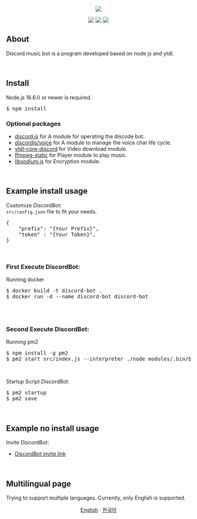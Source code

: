 <div align="center">
    <p><a><img src="https://user-images.githubusercontent.com/33018600/147638305-42ccd66a-e505-4eb2-bc4c-54d90f0bf929.png"></a></p>
    <p>
        <a><img src="https://komarev.com/ghpvc/?username=reasley-com"></a>
        <a><img src="https://img.shields.io/badge/-reasley-grey?style=flat&logo=github&logoColor=white&link=https://github.com/reasley/"></a>
        <a><img src="https://img.shields.io/badge/-reasley-00acee?style=flat&logo=twitter&logoColor=white&link=https://twitter.com/reasley/"></a>
    </p>
</div>


## About
Discord music bot is a program developed based on node js and ytdl.

<br>


## Install
Node.js 16.6.0 or newer is required.
<pre>$ npm install</pre>

### Optional packages
- [discord.js](https://www.npmjs.com/package/discord.js) for A module for operating the discode bot. 
- [discordjs/voice](https://www.npmjs.com/package/@discordjs/voice) for A module to manage the voice chat life cycle.
- [ytdl-core-discord](https://www.npmjs.com/package/ytdl-core-discord) for Video download module.
- [ffmpeg-static](https://www.npmjs.com/package/ffmpeg-static) for Player module to play music.
- [libsodium.js](https://www.npmjs.com/package/sodiumutil) for Encryption module.

<br>

## Example install usage

Customize DiscordBot:
<br>
`src/config.json` file to fit your needs.
<pre>{
	"prefix": "{Your Prefix}", 
	"token" : "{Your Token}",
}</pre>

<br>

### First Execute DiscordBot:
Running docker
<pre>$ docker build -t discord-bot .
$ docker run -d --name discord-bot discord-bot
</pre>


<br>
<br>

### Second Execute DiscordBot:
Running pm2
<pre>$ npm install -g pm2
$ pm2 start src/index.js --interpreter ./node_modules/.bin/babel-node
</pre>

<br>

Startup Script DiscordBot:
<pre>$ pm2 startup
$ pm2 save
</pre>

<br>


## Example no install usage
Invite DiscordBot: 
- [DiscordBot invite link](https://discord.com/api/oauth2/authorize?client_id=925052224424542208&permissions=3213312&scope=bot)

<br>

## Multilingual page
Trying to support multiple languages.
Currently, only English is supported.
<p align="center">
  <a href="https://github.com/reasley-com/discord-music-bot">English</a>
   · 
  <a href="/docs/README_kr.md">한국어</a>
</p>


